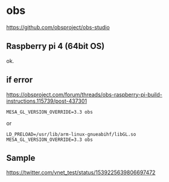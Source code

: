 # obs
https://github.com/obsproject/obs-studio

## Raspberry pi 4 (64bit OS)
ok.

## if error
https://obsproject.com/forum/threads/obs-raspberry-pi-build-instructions.115739/post-437301


`MESA_GL_VERSION_OVERRIDE=3.3 obs`

or

`LD_PRELOAD=/usr/lib/arm-linux-gnueabihf/libGL.so MESA_GL_VERSION_OVERRIDE=3.3 obs`


## Sample

https://twitter.com/vnet_test/status/1539225639806697472